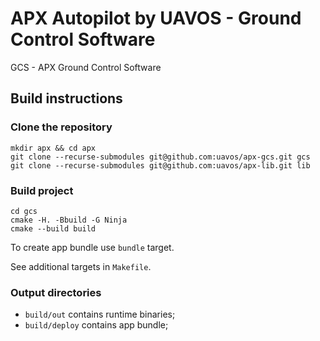 # APX Autopilot by UAVOS - Ground Control Software

GCS - APX Ground Control Software

## Build instructions

### Clone the repository

```
mkdir apx && cd apx
git clone --recurse-submodules git@github.com:uavos/apx-gcs.git gcs
git clone --recurse-submodules git@github.com:uavos/apx-lib.git lib
```

### Build project

```
cd gcs
cmake -H. -Bbuild -G Ninja
cmake --build build
```

To create app bundle use `bundle` target.

See additional targets in `Makefile`.

### Output directories

 - `build/out` contains runtime binaries;
 - `build/deploy` contains app bundle;
 